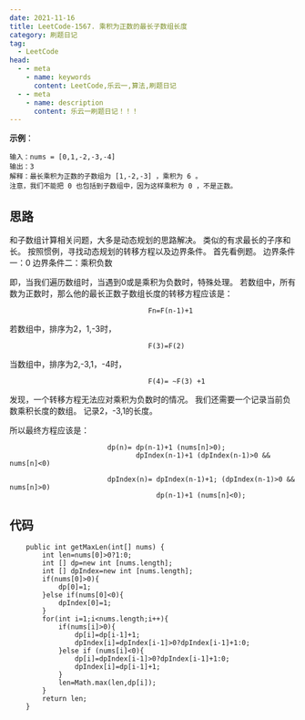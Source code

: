 ```yaml
---
date: 2021-11-16
title: LeetCode-1567. 乘积为正数的最长子数组长度
category: 刷题日记
tag:
  - LeetCode
head:
  - - meta
    - name: keywords
      content: LeetCode,乐云一,算法,刷题日记
  - - meta
    - name: description
      content: 乐云一刷题日记！！！
---
```

**示例**：
```
输入：nums = [0,1,-2,-3,-4]
输出：3
解释：最长乘积为正数的子数组为 [1,-2,-3] ，乘积为 6 。
注意，我们不能把 0 也包括到子数组中，因为这样乘积为 0 ，不是正数。
```
## 思路
和子数组计算相关问题，大多是动态规划的思路解决。
类似的有求最长的子序和长。
按照惯例，寻找动态规划的转移方程以及边界条件。
首先看例题。
边界条件一：0
边界条件二：乘积负数

即，当我们遍历数组时，当遇到0或是乘积为负数时，特殊处理。
若数组中，所有数为正数时，那么他的最长正数子数组长度的转移方程应该是：
```
                                  Fn=F(n-1)+1
```
若数组中，排序为2，1,-3时，
```
                                  F(3)=F(2)
```
当数组中，排序为2,-3,1，-4时，
```
                                  F(4)= ~F(3) +1
```
发现，一个转移方程无法应对乘积为负数时的情况。
我们还需要一个记录当前负数乘积长度的数组。
记录2，-3,1的长度。

所以最终方程应该是：
```
                        dp(n)= dp(n-1)+1 (nums[n]>0);
                               dpIndex(n-1)+1 (dpIndex(n-1)>0 && nums[n]<0)
                               
                        dpIndex(n)= dpIndex(n-1)+1; (dpIndex(n-1)>0 && nums[n]>0)
                                    dp(n-1)+1 (nums[n]<0);
```
## 代码
```
    public int getMaxLen(int[] nums) {
        int len=nums[0]>0?1:0;
        int [] dp=new int [nums.length];
        int [] dpIndex=new int [nums.length];
        if(nums[0]>0){
            dp[0]=1;
        }else if(nums[0]<0){
            dpIndex[0]=1;
        }
        for(int i=1;i<nums.length;i++){
            if(nums[i]>0){
                dp[i]=dp[i-1]+1;
                dpIndex[i]=dpIndex[i-1]>0?dpIndex[i-1]+1:0;
            }else if (nums[i]<0){
                dp[i]=dpIndex[i-1]>0?dpIndex[i-1]+1:0;
                dpIndex[i]=dp[i-1]+1;
            }
            len=Math.max(len,dp[i]);
        }
        return len;
    }
```
